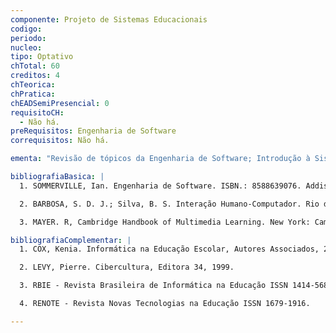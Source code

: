 ```yaml
---
componente: Projeto de Sistemas Educacionais
codigo:  
periodo: 
nucleo:
tipo: Optativo
chTotal: 60 
creditos: 4
chTeorica: 
chPratica: 
chEADSemiPresencial: 0
requisitoCH:
  - Não há.
preRequisitos: Engenharia de Software
correquisitos: Não há.

ementa: "Revisão de tópicos da Engenharia de Software; Introdução à Sistemas e Ciclo de Vida de um Sistema de Informação; Necessidades Básicas para o  Desenvolvimento de Sistemas Educacionais; Elicitação e Validação de Requisitos para Desenvolvimento de Sistemas Educacionais."

bibliografiaBasica: |
  1. SOMMERVILLE, Ian. Engenharia de Software. ISBN.: 8588639076. Addison - Wesley.

  2. BARBOSA, S. D. J.; Silva, B. S. Interação Humano-Computador. Rio de Janeiro: Elservier, 2010.

  3. MAYER. R, Cambridge Handbook of Multimedia Learning. New York: Cambridge  University Press, 2005.

bibliografiaComplementar: |
  1. COX, Kenia. Informática na Educação Escolar, Autores Associados, 2003.

  2. LEVY, Pierre. Cibercultura, Editora 34, 1999.

  3. RBIE - Revista Brasileira de Informática na Educação ISSN 1414-5685.

  4. RENOTE - Revista Novas Tecnologias na Educação ISSN 1679-1916.

---
```

